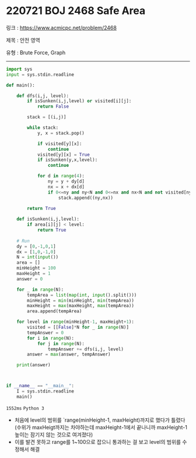 # 220721 BOJ 2468 Safe Area

링크 : https://www.acmicpc.net/problem/2468

제목 : 안전 영역

유형 : Brute Force, Graph

---

```python
import sys
input = sys.stdin.readline

def main():

    def dfs(i,j, level):
        if isSunken(i,j,level) or visited[i][j]:
            return False

        stack = [(i,j)]

        while stack:
            y, x = stack.pop()

            if visited[y][x]:
                continue
            visited[y][x] = True
            if isSunken(y,x,level):
                continue

            for d in range(4):
                ny = y + dy[d]
                nx = x + dx[d]
                if 0<=ny and ny<N and 0<=nx and nx<N and not visited[ny][nx]:
                    stack.append((ny,nx))

        return True
        
    def isSunken(i,j,level):
        if area[i][j] < level:
            return True
    
    # Run
    dy = [0,-1,0,1]
    dx = [1,0,-1,0]
    N = int(input())
    area = []
    minHeight = 100
    maxHeight = 1
    answer = 0

    for _ in range(N):
        tempArea = list(map(int, input().split()))
        minHeight = min(minHeight, min(tempArea))
        maxHeight = max(maxHeight, max(tempArea))
        area.append(tempArea)

    for level in range(minHeight-1, maxHeight+1):
        visited = [[False]*N for _ in range(N)]
        tempAnswer = 0
        for i in range(N):
            for j in range(N):
                tempAnswer += dfs(i,j, level)
        answer = max(answer, tempAnswer)

    print(answer)



if __name__ == "__main__":
    I = sys.stdin.readline
    main()
```

`1552ms` `Python 3`

- 처음에 level의 범위를 `range(minHeight-1, maxHeight)까지로 했다가 틀렸다 (수위가 maxHeigt까지는 차야하는데 maxHeight-1에서 끝나니까 maxHeight-1 높이는 잠기지 않는 것으로 여겨졌다)
- 이를 발견 못하고 range를 1~100으로 잡으니 통과하는 걸 보고 level의 범위를 수정해서 해결